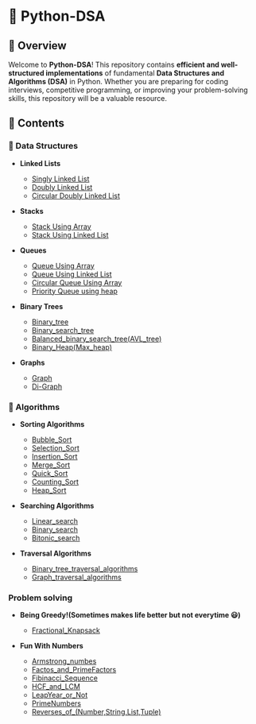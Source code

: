 # 🐍 Python-DSA

## 📌 Overview
Welcome to **Python-DSA**! This repository contains **efficient and well-structured implementations** of fundamental **Data Structures and Algorithms (DSA)** in Python. Whether you are preparing for coding interviews, competitive programming, or improving your problem-solving skills, this repository will be a valuable resource.

## 📂 Contents

### 📌 Data Structures

- **Linked Lists**
  - [Singly Linked List](Data_Structures/Linked_lists/linked_list.py)
  - [Doubly Linked List](Data_Structures/Linked_lists/doubly_linked_list.py)
  - [Circular Doubly Linked List](Data_Structures/Linked_lists/circular_doubly_linked_list.py)

- **Stacks**
  - [Stack Using Array](Data_Structures/Stacks/stack_using_array.py)
  - [Stack Using Linked List](Data_Structures/Stacks/stack_using_linked_list.py)

- **Queues**
  - [Queue Using Array](Data_Structures/Queues/queue_using_array.py)
  - [Queue Using Linked List](Data_Structures/Queues/queue_using_linked_list.py)
  - [Circular Queue Using Array](Data_Structures/Queues/circular_queue_using_array.py)
  - [Priority Queue using heap](Data_Structures/Queues/priority_queue_using_heap.py)

- **Binary Trees**
  - [Binary_tree](Data_Structures/Binary_trees/Binary_tree.py)
  - [Binary_search_tree](Data_Structures/Binary_trees/Binary_search_tree.py)
  - [Balanced_binary_search_tree(AVL_tree)](Data_Structures/Binary_trees/AVL_tree.py)
  - [Binary_Heap(Max_heap)](Data_Structures/Binary_trees/Max_heap.py)

- **Graphs**
  - [Graph](Data_Structures/Graphs/Graph.py)
  - [Di-Graph](https://github.com/R-Jeevan-R/Python-DSA/blob/37551fa8cd10689959972db2d6a8b1b4459c16d7/Data_Structures/Graphs/Graph.py#L164)


### 📌 Algorithms

- **Sorting Algorithms**
  - [Bubble_Sort](Algorithms/Sorting/Bubble_sort.py)
  - [Selection_Sort](Algorithms/Sorting/Selection_sort.py)
  - [Insertion_Sort](Algorithms/Sorting/Insertion_sort.py)
  - [Merge_Sort](Algorithms/Sorting/Merge_sort.py)
  - [Quick_Sort](Algorithms/Sorting/Quick_sort.py)
  - [Counting_Sort](Algorithms/Sorting/Counting_sort.py)
  - [Heap_Sort](Algorithms/Sorting/Heap_sort.py)

- **Searching Algorithms**
  - [Linear_search](Algorithms/Searching/Linear_search.py)
  - [Binary_search](Algorithms/Searching/Binary_search.py)
  - [Bitonic_search](Algorithms/Searching/Bitonic_search.py)
    
- **Traversal Algorithms**
  - [Binary_tree_traversal_algorithms](Algorithms/Traversal/Binary_tree_traversal_algo.py)
  - [Graph_traversal_algorithms](Algorithms/Traversal/Graph_traversal_algo.py)
            
### Problem solving

- **Being Greedy!(Sometimes makes life better but not everytime 😃)**
  - [Fractional_Knapsack](Problem%20Solving/Being%20Greedy!/Fractional_knapsack.py)
  
- **Fun With Numbers**
  - [Armstrong_numbes](Problem%20Solving/Fun%20With%20-Numbers-/Armstrong.py)
  - [Factos_and_PrimeFactors](Problem%20Solving/Fun%20With%20-Numbers-/Factors%20and%20Prime%20Factors%20of%20a%20number.py)
  - [Fibinacci_Sequence](Problem%20Solving/Fun%20With%20-Numbers-/Fibonacci.py)
  - [HCF_and_LCM](Problem%20Solving/Fun%20With%20-Numbers-/HCF%20-%20LCM.py)
  - [LeapYear_or_Not](Problem%20Solving/Fun%20With%20-Numbers-/Leap_year_or_not.py)
  - [PrimeNumbers](Problem%20Solving/Fun%20With%20-Numbers-/Primes.py)
  - [Reverses_of_(Number,String,List,Tuple)](Problem%20Solving/Fun%20With%20-Numbers-/Reverse%20of%20(Number,String,List,Tuple).py)
